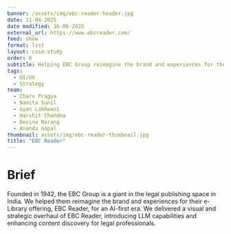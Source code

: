 ```yaml
---
banner: /assets/img/ebc-reader-header.jpg
date: 11-04-2025
date modified: 16-06-2025
external_url: https://www.ebcreader.com/
feed: show
format: list
layout: case-study
order: 6
subtitle: Helping EBC Group reimagine the brand and experiences for their e-Library offering, EBC Reader, for an AI-first era
tags: 
  - UI/UX
  - Strategy
team:
  - Charu Pragya
  - Namita Sunil
  - Gyan Lakhwani
  - Harshit Chandna
  - Devina Narang
  - Anandu Gopal
thumbnail: assets/img/ebc-reader-thumbnail.jpg
title: "EBC Reader"
---
```


# Brief

Founded in 1942, the EBC Group is a giant in the legal publishing space in India. We helped them reimagine the brand and experiences for their e-Library offering, EBC Reader, for an AI-first era. We delivered a visual and strategic overhaul of EBC Reader, introducing LLM capabilities and enhancing content discovery for legal professionals.